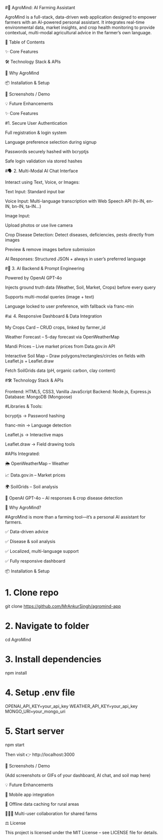 #🌾 AgroMind: AI Farming Assistant

AgroMind is a full-stack, data-driven web application designed to empower farmers with an AI-powered personal assistant.
It integrates real-time environmental data, market insights, and crop health monitoring to provide contextual, multi-modal agricultural advice in the farmer’s own language.

📌 Table of Contents

✨ Core Features

🛠️ Technology Stack & APIs

🎯 Why AgroMind

📦 Installation & Setup

📸 Screenshots / Demo

💡 Future Enhancements

✨ Core Features

#1. Secure User Authentication

Full registration & login system

Language preference selection during signup

Passwords securely hashed with bcryptjs

Safe login validation via stored hashes

#🗣️ 2. Multi-Modal AI Chat Interface

Interact using Text, Voice, or Images:

Text Input: Standard input bar

Voice Input: Multi-language transcription with Web Speech API (hi-IN, en-IN, bn-IN, ta-IN…)

Image Input:

Upload photos or use live camera

Crop Disease Detection: Detect diseases, deficiencies, pests directly from images

Preview & remove images before submission

AI Responses: Structured JSON + always in user’s preferred language

#🤖 3. AI Backend & Prompt Engineering

Powered by OpenAI GPT-4o

Injects ground truth data (Weather, Soil, Market, Crops) before every query

Supports multi-modal queries (image + text)

Language locked to user preference, with fallback via franc-min

#📊 4. Responsive Dashboard & Data Integration

My Crops Card – CRUD crops, linked by farmer_id

Weather Forecast – 5-day forecast via OpenWeatherMap

Mandi Prices – Live market prices from Data.gov.in API

Interactive Soil Map – Draw polygons/rectangles/circles on fields with Leaflet.js + Leaflet.draw

Fetch SoilGrids data (pH, organic carbon, clay content)

#🛠️ Technology Stack & APIs

Frontend: HTML5, CSS3, Vanilla JavaScript
Backend: Node.js, Express.js
Database: MongoDB (Mongoose)

#Libraries & Tools:

bcryptjs → Password hashing

franc-min → Language detection

Leaflet.js → Interactive maps

Leaflet.draw → Field drawing tools

#APIs Integrated:

🌦️ OpenWeatherMap – Weather

📈 Data.gov.in – Market prices

🌍 SoilGrids – Soil analysis

🧠 OpenAI GPT-4o – AI responses & crop disease detection

🎯 Why AgroMind?

#AgroMind is more than a farming tool—it’s a personal AI assistant for farmers.

✅ Data-driven advice

✅ Disease & soil analysis

✅ Localized, multi-language support

✅ Fully responsive dashboard

📦 Installation & Setup
# 1. Clone repo
git clone https://github.com/MrAnkurSingh/agromind-app

# 2. Navigate to folder
cd AgroMind

# 3. Install dependencies
npm install

# 4. Setup .env file
OPENAI_API_KEY=your_api_key
WEATHER_API_KEY=your_api_key
MONGO_URI=your_mongo_uri

# 5. Start server
npm start


Then visit 👉 http://localhost:3000

📸 Screenshots / Demo

(Add screenshots or GIFs of your dashboard, AI chat, and soil map here)

💡 Future Enhancements

📱 Mobile app integration

🔌 Offline data caching for rural areas

👨‍👩‍👧 Multi-user collaboration for shared farms

⚖️ License

This project is licensed under the MIT License – see LICENSE
 file for details.
